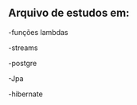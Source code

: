 ## Arquivo de estudos em:
<p>-funções lambdas</p>
<p>-streams</p>
<p>-postgre</p>
<p>-Jpa</p>
<p>-hibernate</p>
